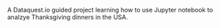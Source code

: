 A Dataquest.io guided project learning how to use Jupyter notebook to analzye Thanksgiving dinners in the USA. 
